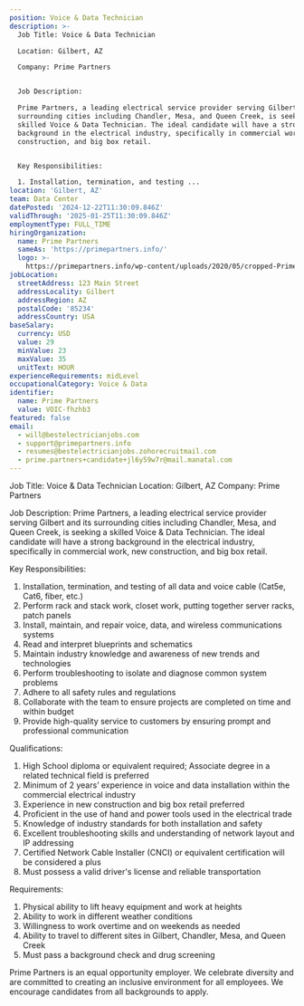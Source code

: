 ```yaml
---
position: Voice & Data Technician
description: >-
  Job Title: Voice & Data Technician

  Location: Gilbert, AZ

  Company: Prime Partners


  Job Description:

  Prime Partners, a leading electrical service provider serving Gilbert and its
  surrounding cities including Chandler, Mesa, and Queen Creek, is seeking a
  skilled Voice & Data Technician. The ideal candidate will have a strong
  background in the electrical industry, specifically in commercial work, new
  construction, and big box retail. 


  Key Responsibilities:

  1. Installation, termination, and testing ...
location: 'Gilbert, AZ'
team: Data Center
datePosted: '2024-12-22T11:30:09.846Z'
validThrough: '2025-01-25T11:30:09.846Z'
employmentType: FULL_TIME
hiringOrganization:
  name: Prime Partners
  sameAs: 'https://primepartners.info/'
  logo: >-
    https://primepartners.info/wp-content/uploads/2020/05/cropped-Prime-Partners-Logo-NO-BG-1-1.png
jobLocation:
  streetAddress: 123 Main Street
  addressLocality: Gilbert
  addressRegion: AZ
  postalCode: '85234'
  addressCountry: USA
baseSalary:
  currency: USD
  value: 29
  minValue: 23
  maxValue: 35
  unitText: HOUR
experienceRequirements: midLevel
occupationalCategory: Voice & Data
identifier:
  name: Prime Partners
  value: VOIC-fhzhb3
featured: false
email:
  - will@bestelectricianjobs.com
  - support@primepartners.info
  - resumes@bestelectricianjobs.zohorecruitmail.com
  - prime.partners+candidate+jl6y59w7r@mail.manatal.com
---
```




Job Title: Voice & Data Technician
Location: Gilbert, AZ
Company: Prime Partners

Job Description:
Prime Partners, a leading electrical service provider serving Gilbert and its surrounding cities including Chandler, Mesa, and Queen Creek, is seeking a skilled Voice & Data Technician. The ideal candidate will have a strong background in the electrical industry, specifically in commercial work, new construction, and big box retail. 

Key Responsibilities:
1. Installation, termination, and testing of all data and voice cable (Cat5e, Cat6, fiber, etc.)
2. Perform rack and stack work, closet work, putting together server racks, patch panels
3. Install, maintain, and repair voice, data, and wireless communications systems
4. Read and interpret blueprints and schematics
5. Maintain industry knowledge and awareness of new trends and technologies
6. Perform troubleshooting to isolate and diagnose common system problems
7. Adhere to all safety rules and regulations
8. Collaborate with the team to ensure projects are completed on time and within budget
9. Provide high-quality service to customers by ensuring prompt and professional communication

Qualifications:
1. High School diploma or equivalent required; Associate degree in a related technical field is preferred
2. Minimum of 2 years’ experience in voice and data installation within the commercial electrical industry
3. Experience in new construction and big box retail preferred
4. Proficient in the use of hand and power tools used in the electrical trade
5. Knowledge of industry standards for both installation and safety
6. Excellent troubleshooting skills and understanding of network layout and IP addressing
7. Certified Network Cable Installer (CNCI) or equivalent certification will be considered a plus
8. Must possess a valid driver's license and reliable transportation

Requirements:
1. Physical ability to lift heavy equipment and work at heights
2. Ability to work in different weather conditions 
3. Willingness to work overtime and on weekends as needed
4. Ability to travel to different sites in Gilbert, Chandler, Mesa, and Queen Creek
5. Must pass a background check and drug screening 

Prime Partners is an equal opportunity employer. We celebrate diversity and are committed to creating an inclusive environment for all employees. We encourage candidates from all backgrounds to apply.
